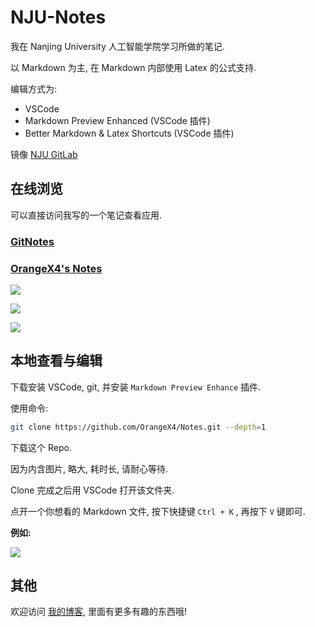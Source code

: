 # NJU-Notes

我在 Nanjing University 人工智能学院学习所做的笔记.

以 Markdown 为主, 在 Markdown 内部使用 Latex 的公式支持.

编辑方式为:

* VSCode
* Markdown Preview Enhanced (VSCode 插件)
* Better Markdown & Latex Shortcuts (VSCode 插件)

镜像 [NJU GitLab](https://git.nju.edu.cn/201300035/NJUAI-Notes)

## 在线浏览

可以直接访问我写的一个笔记查看应用.

### [GitNotes](https://notes.orangex4.cool/)

### [OrangeX4's Notes](https://notes.orangex4.cool/?git=gitlab)

![](https://pic3.58cdn.com.cn/nowater/webim/big/n_v2107d04ca70fb43868e6b060896704d75.png)

![](https://pic3.58cdn.com.cn/nowater/webim/big/n_v2db809fd3683444ba8a60989fc99d8fe9.png)

![](https://pic3.58cdn.com.cn/nowater/webim/big/n_v269cc40fab42c40cca572cd0639e152fb.png)

## 本地查看与编辑

下载安装 VSCode, git, 并安装 `Markdown Preview Enhance` 插件.  

使用命令:

```bash
git clone https://github.com/OrangeX4/Notes.git --depth=1
```

下载这个 Repo.

因为内含图片, 略大, 耗时长, 请耐心等待.

Clone 完成之后用 VSCode 打开该文件夹.

点开一个你想看的 Markdown 文件, 按下快捷键 `Ctrl + K` , 再按下 `V` 键即可.

**例如:**

![](https://pic3.58cdn.com.cn/nowater/webim/big/n_v2b2320be711064790834dd85cc2d3b764.png)

## 其他

欢迎访问 [我的博客](https://blog.orangex4.cool/), 里面有更多有趣的东西哦!